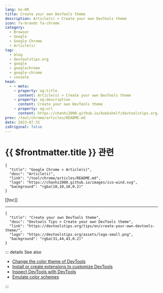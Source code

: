 ```yaml
---
lang: ko-KR
title: Create your own DevTools theme
description: Article(s) > Create your own DevTools theme
icon: fa-brands fa-chrome
category: 
  - Browser
  - Google
  - Google Chrome
  - Article(s)
tag: 
  - blog
  - devtoolstips.org
  - google
  - googlechrome
  - google-chrome
  - console
head:  
  - - meta:
    - property: og:title
      content: Article(s) > Create your own DevTools theme
    - property: og:description
      content: Create your own DevTools theme
    - property: og:url
      content: https://chanhi2000.github.io/bookshelf/devtoolstips.org/create-your-own-devtools-theme.html
prev: /tool/chrome/articles/README.md
date: 2023-07-31
isOriginal: false
---
```


# {{ $frontmatter.title }} 관련

```component VPCard
{
  "title": "Google Chrome > Article(s)",
  "desc": "Article(s)",
  "link": "/tool/chrome/articles/README.md",
  "logo": "https://chanhi2000.github.io/images/ico-wind.svg",
  "background": "rgba(10,10,10,0.2)"
}
```

[[toc]]

---

```component VPCard
{
  "title": "Create your own DevTools theme",
  "desc": "Devtools Tips > Create your own DevTools theme",
  "link": "https://devtoolstips.org/tips/en/create-your-own-devtools-theme/",
  "logo": "https://devtoolstips.org/assets/logo-small.png",
  "background": "rgba(31,44,43,0.2)"
}
```

<!-- TODO:  작성 -->

::: details See also

- [Change the color theme of DevTools](https://devtoolstips.org/tips/en/change-color-theme) <!-- TODO: add VPCard -->
- [Install or create extensions to customize DevTools](https://devtoolstips.org/tips/en/extend-devtools) <!-- TODO: add VPCard -->
- [Inspect DevTools with DevTools](https://devtoolstips.org/tips/en/inspect-devtools-with-devtools) <!-- TODO: add VPCard -->
- [Emulate color schemes](https://devtoolstips.org/tips/en/emulate-color-schemes) <!-- TODO: add VPCard -->

:::
